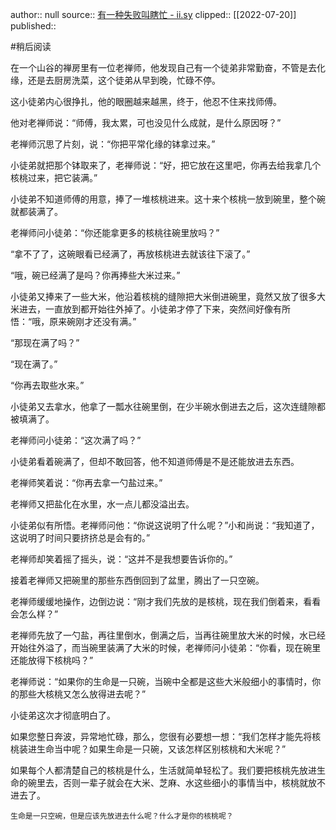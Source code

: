 author:: null
source:: [有一种失败叫瞎忙 - ii.sy](https://ii.sy/42.html)
clipped:: [[2022-07-20]]
published:: 

#稍后阅读

在一个山谷的禅房里有一位老禅师，他发现自己有一个徒弟非常勤奋，不管是去化缘，还是去厨房洗菜，这个徒弟从早到晚，忙碌不停。

这小徒弟内心很挣扎，他的眼圈越来越黑，终于，他忍不住来找师傅。

他对老禅师说：“师傅，我太累，可也没见什么成就，是什么原因呀？”

老禅师沉思了片刻，说：“你把平常化缘的钵拿过来。”

小徒弟就把那个钵取来了，老禅师说：“好，把它放在这里吧，你再去给我拿几个核桃过来，把它装满。”

小徒弟不知道师傅的用意，捧了一堆核桃进来。这十来个核桃一放到碗里，整个碗就都装满了。

老禅师问小徒弟：“你还能拿更多的核桃往碗里放吗？”

“拿不了了，这碗眼看已经满了，再放核桃进去就该往下滚了。”

“哦，碗已经满了是吗？你再捧些大米过来。”

小徒弟又捧来了一些大米，他沿着核桃的缝隙把大米倒进碗里，竟然又放了很多大米进去，一直放到都开始往外掉了。小徒弟才停了下来，突然间好像有所悟：“哦，原来碗刚才还没有满。”

“那现在满了吗？”

“现在满了。”

“你再去取些水来。”

小徒弟又去拿水，他拿了一瓢水往碗里倒，在少半碗水倒进去之后，这次连缝隙都被填满了。

老禅师问小徒弟：“这次满了吗？”

小徒弟看着碗满了，但却不敢回答，他不知道师傅是不是还能放进去东西。

老禅师笑着说：“你再去拿一勺盐过来。”

老禅师又把盐化在水里，水一点儿都没溢出去。

小徒弟似有所悟。老禅师问他：“你说这说明了什么呢？”小和尚说：“我知道了，这说明了时间只要挤挤总是会有的。”

老禅师却笑着摇了摇头，说：“这并不是我想要告诉你的。”

接着老禅师又把碗里的那些东西倒回到了盆里，腾出了一只空碗。

老禅师缓缓地操作，边倒边说：“刚才我们先放的是核桃，现在我们倒着来，看看会怎么样？”

老禅师先放了一勺盐，再往里倒水，倒满之后，当再往碗里放大米的时候，水已经开始往外溢了，而当碗里装满了大米的时候，老禅师问小徒弟：“你看，现在碗里还能放得下核桃吗？”

老禅师说：“如果你的生命是一只碗，当碗中全都是这些大米般细小的事情时，你的那些大核桃又怎么放得进去呢？”

小徒弟这次才彻底明白了。

如果您整日奔波，异常地忙碌，那么，您很有必要想一想：“我们怎样才能先将核桃装进生命当中呢？如果生命是一只碗，又该怎样区别核桃和大米呢？”

如果每个人都清楚自己的核桃是什么，生活就简单轻松了。我们要把核桃先放进生命的碗里去，否则一辈子就会在大米、芝麻、水这些细小的事情当中，核桃就放不进去了。

`生命是一只空碗，但是应该先放进去什么呢？什么才是你的核桃呢？`